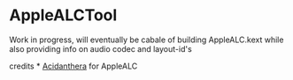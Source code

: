 # AppleALCTool
Work in progress, will eventually be cabale of building AppleALC.kext while also providing info on audio codec and layout-id's

credits
    * [Acidanthera](https://github.com/acidanthera/AppleALC) for AppleALC
